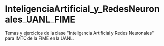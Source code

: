 # InteligenciaArtificial_y_RedesNeuronales_UANL_FIME
Temas y ejercicios de la clase "Inteligencia Artificial y Redes Neuronales" para IMTC de la FIME en la UANL.
